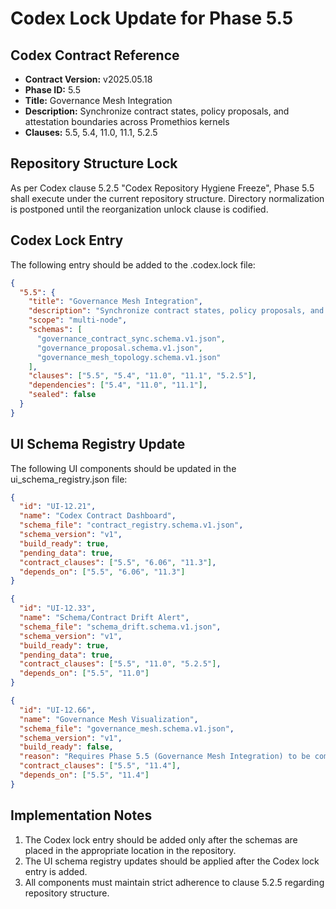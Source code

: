 # Codex Lock Update for Phase 5.5

## Codex Contract Reference
- **Contract Version:** v2025.05.18
- **Phase ID:** 5.5
- **Title:** Governance Mesh Integration
- **Description:** Synchronize contract states, policy proposals, and attestation boundaries across Promethios kernels
- **Clauses:** 5.5, 5.4, 11.0, 11.1, 5.2.5

## Repository Structure Lock

As per Codex clause 5.2.5 "Codex Repository Hygiene Freeze", Phase 5.5 shall execute under the current repository structure. Directory normalization is postponed until the reorganization unlock clause is codified.

## Codex Lock Entry

The following entry should be added to the .codex.lock file:

```json
{
  "5.5": {
    "title": "Governance Mesh Integration",
    "description": "Synchronize contract states, policy proposals, and attestation boundaries across Promethios kernels",
    "scope": "multi-node",
    "schemas": [
      "governance_contract_sync.schema.v1.json",
      "governance_proposal.schema.v1.json",
      "governance_mesh_topology.schema.v1.json"
    ],
    "clauses": ["5.5", "5.4", "11.0", "11.1", "5.2.5"],
    "dependencies": ["5.4", "11.0", "11.1"],
    "sealed": false
  }
}
```

## UI Schema Registry Update

The following UI components should be updated in the ui_schema_registry.json file:

```json
{
  "id": "UI-12.21",
  "name": "Codex Contract Dashboard",
  "schema_file": "contract_registry.schema.v1.json",
  "schema_version": "v1",
  "build_ready": true,
  "pending_data": true,
  "contract_clauses": ["5.5", "6.06", "11.3"],
  "depends_on": ["5.5", "6.06", "11.3"]
}
```

```json
{
  "id": "UI-12.33",
  "name": "Schema/Contract Drift Alert",
  "schema_file": "schema_drift.schema.v1.json",
  "schema_version": "v1",
  "build_ready": true,
  "pending_data": true,
  "contract_clauses": ["5.5", "11.0", "5.2.5"],
  "depends_on": ["5.5", "11.0"]
}
```

```json
{
  "id": "UI-12.66",
  "name": "Governance Mesh Visualization",
  "schema_file": "governance_mesh.schema.v1.json",
  "schema_version": "v1",
  "build_ready": false,
  "reason": "Requires Phase 5.5 (Governance Mesh Integration) to be completed",
  "contract_clauses": ["5.5", "11.4"],
  "depends_on": ["5.5", "11.4"]
}
```

## Implementation Notes

1. The Codex lock entry should be added only after the schemas are placed in the appropriate location in the repository.
2. The UI schema registry updates should be applied after the Codex lock entry is added.
3. All components must maintain strict adherence to clause 5.2.5 regarding repository structure.
